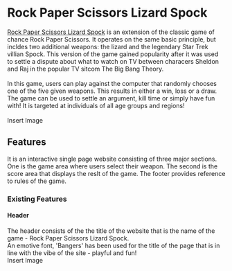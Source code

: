 # Rock Paper Scissors Lizard Spock
<a href="https://farehasi.github.io/rock-paper-scissors/" target="_blank">Rock Paper Scissors Lizard Spock</a> is an extension of the classic game of chance Rock Paper Scissors. It operates on the same basic principle, but incldes two additional weapons: the lizard and the legendary Star Trek villian Spock. This version of the game gained popularity after it was used to settle a dispute about what to watch on TV between characers Sheldon and Raj in the popular TV sitcom The Big Bang Theory.
<br>
<br>
In this game, users can play against the computer that randomly chooses one of the five given weapons. This results in either a win, loss or a draw. The game can be used to settle an argument, kill time or simply have fun with! It is targeted at individuals of all age groups and regions!
<br>
<br>
Insert Image
## Features
It is an interactive single page website consisting of three major sections. One is the game area where users select their weapon. The second is the score area that displays the reslt of the game. The footer provides reference to rules of the game. 
### Existing Features
#### Header
The header consists of the the title of the website that is the name of the game - Rock Paper Scissors Lizard Spock.
<br>
An emotive font, 'Bangers' has been used for the title of the page that is in line with the vibe of the site - playful and fun!
<br>
Insert Image


